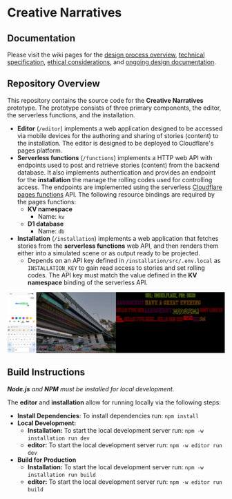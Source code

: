 # Creative Narratives

## Documentation

Please visit the wiki pages for the [design process overview](https://github.com/DECO3500-SandyDingoes/CreativeNarratives/wiki/Design-Process-Overview), [technical specification](https://github.com/DECO3500-SandyDingoes/CreativeNarratives/wiki/Technical-Specification), [ethical considerations](https://github.com/DECO3500-SandyDingoes/CreativeNarratives/wiki/Ethical-Considerations), and [ongoing design documentation](https://github.com/DECO3500-SandyDingoes/CreativeNarratives/wiki/Ongoing-Design-Documentation).

## Repository Overview

This repository contains the source code for the **Creative Narratives** prototype. The prototype consists of three primary components, the editor, the serverless functions, and the installation.

- **Editor** (`/editor`) implements a web application designed to be accessed via mobile devices for the authoring and sharing of stories (content) to the installation. The editor is designed to be deployed to Cloudflare's pages platform.
- **Serverless functions** (`/functions`) implements a HTTP web API with endpoints used to post and retrieve stories (content) from the backend database. It also implements authentication and provides an endpoint for the **installation** the manage the rolling codes used for controlling access. The endpoints are implemented using the serverless [Cloudflare pages functions](https://developers.cloudflare.com/pages/functions/) API. The following resource bindings are required by the pages functions:
	- **KV namespace**
		- Name: `kv`
	- **D1 database**
		- Name: `db`
- **Installation** (`/installation`) implements a web application that fetches stories from the **serverless functions** web API, and then renders them either into a simulated scene or as output ready to be projected.
	- Depends on an API key defined in `/installation/src/.env.local` as `INSTALLATION_KEY` to gain read access to stories and set rolling codes. The API key must match the value defined in the **KV namespace** binding of the serverless API.
  
![A side by side view of the story editor on the left, the installation simulator in the middle, and the installation projector output on the right](/assets/preview.jpg "Overview of implemented interfaces")

## Build Instructions

***Node.js** and **NPM** must be installed for local development.*

The **editor** and **installation** allow for running locally via the following steps:

- **Install Dependencies**: To install dependencies run: `npm install`
- **Local Development:**
	- **Installation:** To start the local development server run: `npm -w installation run dev`
	- **editor:** To start the local development server run: `npm -w editor run dev`
- **Build for Production**
	- **Installation:** To start the local development server run: `npm -w installation run build`
	- **editor:** To start the local development server run: `npm -w editor run build`
